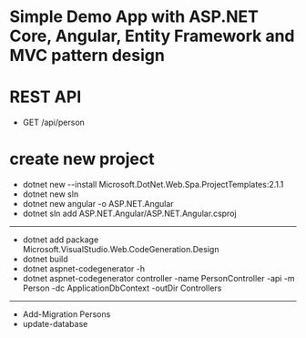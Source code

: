 # Simple Demo App with ASP.NET Core, Angular, Entity Framework and MVC pattern design

# REST API
- GET /api/person


# create new project
- dotnet new --install Microsoft.DotNet.Web.Spa.ProjectTemplates:2.1.1
- dotnet new sln
- dotnet new angular -o ASP.NET.Angular
- dotnet sln add ASP.NET.Angular/ASP.NET.Angular.csproj
- -------------------------------------------------------
- dotnet add package Microsoft.VisualStudio.Web.CodeGeneration.Design
- dotnet build 
- dotnet aspnet-codegenerator -h
- dotnet aspnet-codegenerator controller -name PersonController -api -m Person -dc ApplicationDbContext -outDir Controllers
- ------------------------------------------------------ 
- Add-Migration Persons
- update-database
